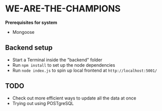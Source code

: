 # WE-ARE-THE-CHAMPIONS

**Prerequisites for system**

- Mongoose

## Backend setup

- Start a Terminal inside the "backend" folder
- Run `npm install` to set up the node dependencies
- Run `node index.js` to spin up local frontend at `http://localhost:5001/`

## TODO

- Check out more efficient ways to update all the data at once
- Trying out using POSTgreSQL

